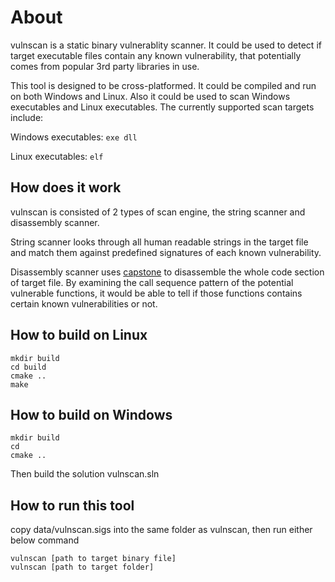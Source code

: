 # About
vulnscan is a static binary vulnerablity scanner. It could be used to detect if target executable files contain any known vulnerability, that potentially comes from popular 3rd party libraries in use.

This tool is designed to be cross-platformed. It could be compiled and run on both Windows and Linux. Also it could be used to scan Windows executables and Linux executables. The currently supported scan targets include:

Windows executables: `exe dll`

Linux executables: `elf`

## How does it work
vulnscan is consisted of 2 types of scan engine, the string scanner and disassembly scanner. 

String scanner looks through all human readable strings in the target file and match them against predefined signatures of each known vulnerability.

Disassembly scanner uses [capstone](https://www.capstone-engine.org/) to disassemble the whole code section of target file. By examining the call sequence pattern of the potential vulnerable functions, it would be able to tell if those functions contains certain known vulnerabilities or not. 

## How to build on Linux
```
mkdir build
cd build
cmake ..
make
```

## How to build on Windows
```
mkdir build
cd 
cmake ..
```
Then build the solution vulnscan.sln

## How to run this tool
copy data/vulnscan.sigs into the same folder as vulnscan, then run either below command
```
vulnscan [path to target binary file]
vulnscan [path to target folder]
```
